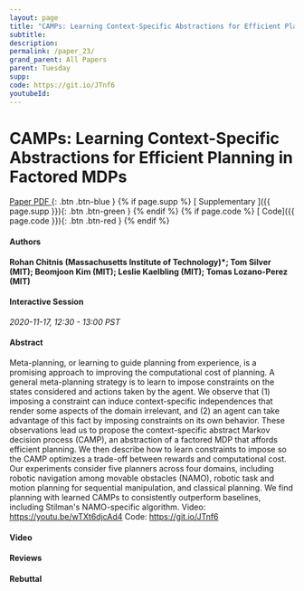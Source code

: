 ```yaml
---
layout: page
title: "CAMPs: Learning Context-Specific Abstractions for Efficient Planning in Factored MDPs"
subtitle: 
description:
permalink: /paper_23/
grand_parent: All Papers
parent: Tuesday
supp: 
code: https://git.io/JTnf6
youtubeId: 
---
```


# CAMPs: Learning Context-Specific Abstractions for Efficient Planning in Factored MDPs

[<i class="fa fa-file-text-o" aria-hidden="true"></i> Paper PDF ](https://drive.google.com/file/d/1kewz9U62Eh9IbZkFhSDuN99DzWLZT7NR/view){: .btn .btn-blue } {% if page.supp %} [<i class="fa fa-file-text-o" aria-hidden="true"></i> Supplementary ]({{ page.supp }}){: .btn .btn-green } {% endif %} {% if page.code %} [<i class="fa fa-github" aria-hidden="true"></i> Code]({{ page.code }}){: .btn .btn-red }
{% endif %}

#### Authors
**Rohan Chitnis (Massachusetts Institute of Technology)*; Tom Silver (MIT); Beomjoon Kim (MIT); Leslie Kaelbling (MIT); Tomas Lozano-Perez (MIT)**

#### Interactive Session
*2020-11-17, 12:30 - 13:00 PST*

#### Abstract
Meta-planning, or learning to guide planning from experience, is a promising approach to improving the computational cost of planning. A general meta-planning strategy is to learn to impose constraints on the states considered and actions taken by the agent. We observe that (1) imposing a constraint can induce context-specific independences that render some aspects of the domain irrelevant, and (2) an agent can take advantage of this fact by imposing constraints on its own behavior. These observations lead us to propose the context-specific abstract Markov decision process (CAMP), an abstraction of a factored MDP that affords efficient planning. We then describe how to learn constraints to impose so the CAMP optimizes a trade-off between rewards and computational cost. Our experiments consider five planners across four domains, including robotic navigation among movable obstacles (NAMO), robotic task and motion planning for sequential manipulation, and classical planning. We find planning with learned CAMPs to consistently outperform baselines, including Stilman's NAMO-specific algorithm. Video: <a href="https://youtu.be/wTXt6djcAd4" target="_blank">https://youtu.be/wTXt6djcAd4</a> Code: <a href="https://git.io/JTnf6" target="_blank">https://git.io/JTnf6</a>

#### Video 

#### Reviews

#### Rebuttal
